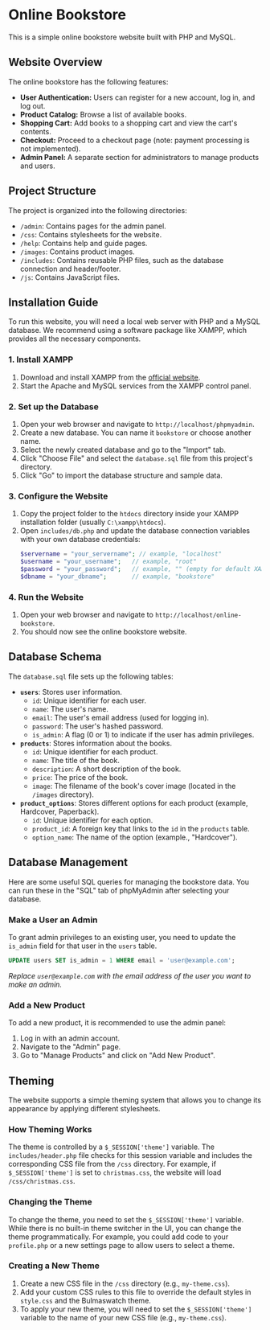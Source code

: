 # Online Bookstore

This is a simple online bookstore website built with PHP and MySQL.

## Website Overview

The online bookstore has the following features:

*   **User Authentication:** Users can register for a new account, log in, and log out.
*   **Product Catalog:** Browse a list of available books.
*   **Shopping Cart:** Add books to a shopping cart and view the cart's contents.
*   **Checkout:** Proceed to a checkout page (note: payment processing is not implemented).
*   **Admin Panel:** A separate section for administrators to manage products and users.

## Project Structure

The project is organized into the following directories:

*   `/admin`: Contains pages for the admin panel.
*   `/css`: Contains stylesheets for the website.
*   `/help`: Contains help and guide pages.
*   `/images`: Contains product images.
*   `/includes`: Contains reusable PHP files, such as the database connection and header/footer.
*   `/js`: Contains JavaScript files.

## Installation Guide

To run this website, you will need a local web server with PHP and a MySQL database. We recommend using a software package like XAMPP, which provides all the necessary components.

### 1. Install XAMPP

1.  Download and install XAMPP from the [official website](https://www.apachefriends.org/index.html).
2.  Start the Apache and MySQL services from the XAMPP control panel.

### 2. Set up the Database

1.  Open your web browser and navigate to `http://localhost/phpmyadmin`.
2.  Create a new database. You can name it `bookstore` or choose another name.
3.  Select the newly created database and go to the "Import" tab.
4.  Click "Choose File" and select the `database.sql` file from this project's directory.
5.  Click "Go" to import the database structure and sample data.

### 3. Configure the Website

1.  Copy the project folder to the `htdocs` directory inside your XAMPP installation folder (usually `C:\xampp\htdocs`).
2.  Open `includes/db.php` and update the database connection variables with your own database credentials:
    ```php
    $servername = "your_servername"; // example, "localhost"
    $username = "your_username";   // example, "root"
    $password = "your_password";   // example, "" (empty for default XAMPP)
    $dbname = "your_dbname";       // example, "bookstore"
    ```

### 4. Run the Website

1.  Open your web browser and navigate to `http://localhost/online-bookstore`.
2.  You should now see the online bookstore website.

## Database Schema

The `database.sql` file sets up the following tables:

*   **`users`**: Stores user information.
    *   `id`: Unique identifier for each user.
    *   `name`: The user's name.
    *   `email`: The user's email address (used for logging in).
    *   `password`: The user's hashed password.
    *   `is_admin`: A flag (0 or 1) to indicate if the user has admin privileges.
*   **`products`**: Stores information about the books.
    *   `id`: Unique identifier for each product.
    *   `name`: The title of the book.
    *   `description`: A short description of the book.
    *   `price`: The price of the book.
    *   `image`: The filename of the book's cover image (located in the `/images` directory).
*   **`product_options`**: Stores different options for each product (example, Hardcover, Paperback).
    *   `id`: Unique identifier for each option.
    *   `product_id`: A foreign key that links to the `id` in the `products` table.
    *   `option_name`: The name of the option (example., "Hardcover").

## Database Management

Here are some useful SQL queries for managing the bookstore data. You can run these in the "SQL" tab of phpMyAdmin after selecting your database.

### Make a User an Admin

To grant admin privileges to an existing user, you need to update the `is_admin` field for that user in the `users` table.

```sql
UPDATE users SET is_admin = 1 WHERE email = 'user@example.com';
```
*Replace `user@example.com` with the email address of the user you want to make an admin.*

### Add a New Product

To add a new product, it is recommended to use the admin panel:

1.  Log in with an admin account.
2.  Navigate to the "Admin" page.
3.  Go to "Manage Products" and click on "Add New Product".

## Theming

The website supports a simple theming system that allows you to change its appearance by applying different stylesheets.

### How Theming Works

The theme is controlled by a `$_SESSION['theme']` variable. The `includes/header.php` file checks for this session variable and includes the corresponding CSS file from the `/css` directory. For example, if `$_SESSION['theme']` is set to `christmas.css`, the website will load `/css/christmas.css`.

### Changing the Theme

To change the theme, you need to set the `$_SESSION['theme']` variable. While there is no built-in theme switcher in the UI, you can change the theme programmatically. For example, you could add code to your `profile.php` or a new settings page to allow users to select a theme.

### Creating a New Theme

1.  Create a new CSS file in the `/css` directory (e.g., `my-theme.css`).
2.  Add your custom CSS rules to this file to override the default styles in `style.css` and the Bulmaswatch theme.
3.  To apply your new theme, you will need to set the `$_SESSION['theme']` variable to the name of your new CSS file (e.g., `my-theme.css`).
